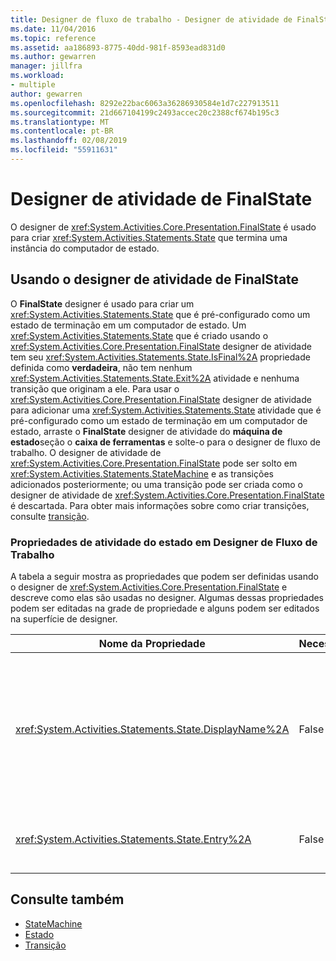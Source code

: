 ```yaml
---
title: Designer de fluxo de trabalho - Designer de atividade de FinalState
ms.date: 11/04/2016
ms.topic: reference
ms.assetid: aa186893-8775-40dd-981f-8593ead831d0
ms.author: gewarren
manager: jillfra
ms.workload:
- multiple
author: gewarren
ms.openlocfilehash: 8292e22bac6063a36286930584e1d7c227913511
ms.sourcegitcommit: 21d667104199c2493accec20c2388cf674b195c3
ms.translationtype: MT
ms.contentlocale: pt-BR
ms.lasthandoff: 02/08/2019
ms.locfileid: "55911631"
---
```

# <a name="finalstate-activity-designer"></a>Designer de atividade de FinalState

O designer de <xref:System.Activities.Core.Presentation.FinalState> é usado para criar <xref:System.Activities.Statements.State> que termina uma instância do computador de estado.

## <a name="using-the-finalstate-activity-designer"></a>Usando o designer de atividade de FinalState

O **FinalState** designer é usado para criar um <xref:System.Activities.Statements.State> que é pré-configurado como um estado de terminação em um computador de estado. Um <xref:System.Activities.Statements.State> que é criado usando o <xref:System.Activities.Core.Presentation.FinalState> designer de atividade tem seu <xref:System.Activities.Statements.State.IsFinal%2A> propriedade definida como **verdadeira**, não tem nenhum <xref:System.Activities.Statements.State.Exit%2A> atividade e nenhuma transição que originam a ele. Para usar o <xref:System.Activities.Core.Presentation.FinalState> designer de atividade para adicionar uma <xref:System.Activities.Statements.State> atividade que é pré-configurado como um estado de terminação em um computador de estado, arraste o **FinalState** designer de atividade do **máquina de estado**seção o **caixa de ferramentas** e solte-o para o designer de fluxo de trabalho. O designer de atividade de <xref:System.Activities.Core.Presentation.FinalState> pode ser solto em <xref:System.Activities.Statements.StateMachine> e as transições adicionados posteriormente; ou uma transição pode ser criada como o designer de atividade de <xref:System.Activities.Core.Presentation.FinalState> é descartada. Para obter mais informações sobre como criar transições, consulte [transição](../workflow-designer/transition-activity-designer.md).

### <a name="state-activity-properties-in-the-workflow-designer"></a>Propriedades de atividade do estado em Designer de Fluxo de Trabalho

A tabela a seguir mostra as propriedades que podem ser definidas usando o designer de <xref:System.Activities.Core.Presentation.FinalState> e descreve como elas são usadas no designer. Algumas dessas propriedades podem ser editadas na grade de propriedade e alguns podem ser editados na superfície de designer.

|Nome da Propriedade|Necessária|Uso|
|-|--------------|-|
|<xref:System.Activities.Statements.State.DisplayName%2A>|False|Especifica o nome amigável do designer de atividade de <xref:System.Activities.Statements.State> no cabeçalho. O valor padrão é **estado**. O valor pode ser editado na grade de propriedade ou diretamente no cabeçalho do designer de atividade. <xref:System.Activities.Statements.State.DisplayName%2A> é usado em navegação de rastreamento que é exibida na parte superior do designer de fluxo de trabalho.<br /><br /> Embora não seja necessário <xref:System.Activities.Statements.State.DisplayName%2A> restrita, é uma prática recomendada usar um.|
|<xref:System.Activities.Statements.State.Entry%2A>|False|Especifica a ação que ocorre quando esse estado é feito a transição para. Esse valor pode ser definido arrastar uma atividade do **caixa de ferramentas** e soltando-os ao <xref:System.Activities.Statements.State.Entry%2A> seção do estado.|

## <a name="see-also"></a>Consulte também

- [StateMachine](../workflow-designer/statemachine-activity-designer.md)
- [Estado](../workflow-designer/state-activity-designer.md)
- [Transição](../workflow-designer/transition-activity-designer.md)